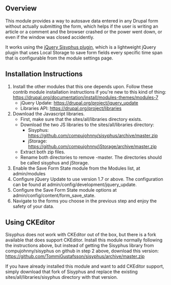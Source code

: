 Overview
--------
This module provides a way to autosave data entered in any Drupal form without actually submitting the form, which helps if the user is writing an article or a comment and the browser crashed or the power went down, or even if the window was closed accidently.

It works using the [jQuery Sisyphus plugin](http://sisyphus-js.herokuapp.com/), which is a lightweight jQuery plugin that uses Local Storage to save form fields every specific time span that is configurable from the module settings page.

Installation Instructions
-------------------------
1. Install the other modules that this one depends upon. Follow these contrib module installation instructions if you're new to this kind of thing: https://drupal.org/documentation/install/modules-themes/modules-7
    * jQuery Update: https://drupal.org/project/jquery_update
    * Libraries API: https://drupal.org/project/libraries
2. Download the Javascript libraries.
    * First, make sure that the sites/all/libraries directory exists.
    * Download the two JS libraries to the sites/all/libraries directory:
        * Sisyphus: https://github.com/compujohnny/sisyphus/archive/master.zip
        * jStorage: https://github.com/compujohnny/jStorage/archive/master.zip
    * Extract both zip files.
    * Rename both directories to remove -master. The directories should be called sisyphus and jStorage.
3. Enable the Save Form State module from the Modules list, at admin/modules
4. Configure jQuery Update to use version 1.7 or above. The configuration can be found at admin/config/development/jquery_update.
5. Configure the Save Form State module options at admin/config/content/form_save_state.
6. Navigate to the forms you choose in the previous step and enjoy the safety of your data.

Using CKEditor
--------------
Sisyphus does not work with CKEditor out of the box, but there is a fork available that does support CKEditor. Install this module normally following the instructions above, but instead of getting the Sisyphus library from compujohnny/sisyphus on github in step 2 above, download this version: https://github.com/TommiGustafsson/sisyphus/archive/master.zip

If you have already installed this module and want to add CKEditor support, simply download that fork of Sisyphus and replace the existing sites/all/libraries/sisyphus directory with that version.
